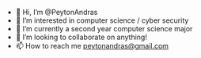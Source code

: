 - 👋 Hi, I’m @PeytonAndras
- 👀 I’m interested in computer science / cyber security
- 🌱 I’m currently a second year computer science major
- 💞️ I’m looking to collaborate on anything!
- 📫 How to reach me peytonandras@gmail.com

<!---
PeytonAndras/PeytonAndras is a ✨ special ✨ repository because its `README.md` (this file) appears on your GitHub profile.
You can click the Preview link to take a look at your changes.
--->
